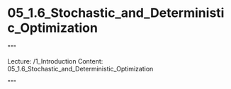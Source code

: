 # 05_1.6_Stochastic_and_Deterministic_Optimization

"""

Lecture: /1_Introduction
Content: 05_1.6_Stochastic_and_Deterministic_Optimization

"""

